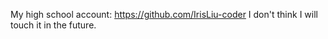 My high school account: https://github.com/IrisLiu-coder
I don't think I will touch it in the future.
